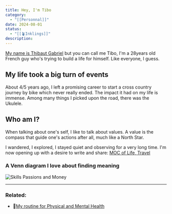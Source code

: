 ```yaml
---
title: Hey, I'm Tibo
category:
  - "[[Personnal]]"
date: 2024-08-01
status:
  - "[[🪴Inklings]]"
description:
---
```

[My name is Thibaut Gabriel](/notes/thibaut) but you can call me Tibo, I'm a 28years old French guy who's trying to build a life for himself. Like everyone, I guess. 

## My life took a big turn of events
About 4/5 years ago, I left a promising career to start a cross country journey by bike which never really ended. The impact it had on my life is immense. Among many things I picked upon the road, there was the Ukulele.

## Who am I?
When talking about one's self, I like to talk about values. A value is the compass that guide one's actions after all, much like a North Star. 

I wandered, I explored, I stayed quiet and observing for a very long time. I'm now opening up with a desire to write and share:
[MOC of Life, Travel](/notes/moclife)




### A Venn diagram I love about finding meaning
![Skills Passions and Money](/images/img-SkillsPassionsMoney.png)


---
### Related:
- 📝[My routine for Physical and Mental Health](/notes/routine)










